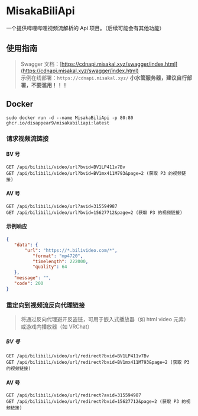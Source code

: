 ﻿# MisakaBiliApi
一个提供哔哩哔哩视频流解析的 Api 项目。（后续可能会有其他功能）
## 使用指南
> Swagger 文档：[https://cdnapi.misakal.xyz/swagger/index.html](https://cdnapi.misakal.xyz/swagger/index.html)  
> 示例在线部署：`https://cdnapi.misakal.xyz/` **小水管服务器，建议自行部署，不要滥用！！！** 
## Docker
```
sudo docker run -d --name MisakaBiliApi -p 80:80 ghcr.io/disappear9/misakabiliapi:latest
```

### 请求视频流链接
#### BV 号
```
GET /api/bilibili/video/url?bvid=BV1LP411v7Bv
GET /api/bilibili/video/url?bvid=BV1mx411M793&page=2 (获取 P3 的视频链接)
```

#### AV 号
```
GET /api/bilibili/video/url?avid=315594987
GET /api/bilibili/video/url?bvid=15627712&page=2 (获取 P3 的视频链接)
```

#### 示例响应
```json
{
   "data": {
       "url": "https://*.bilivideo.com/*",
          "format": "mp4720",
          "timelength": 222000,
          "quality": 64
   },
   "message": "",
   "code": 200
}
```
### 重定向到视频流反向代理链接
> 将通过反向代理避开反盗链，可用于嵌入式播放器（如 html video 元素）或游戏内播放器（如 VRChat）
##### BV 号
```
GET /api/bilibili/video/url/redirect?bvid=BV1LP411v7Bv
GET /api/bilibili/video/url/redirect?bvid=BV1mx411M793&page=2 (获取 P3 的视频链接)
```
#### AV 号
```
GET /api/bilibili/video/url/redirect?avid=315594987
GET /api/bilibili/video/url/redirect?bvid=15627712&page=2 (获取 P3 的视频链接)
```
